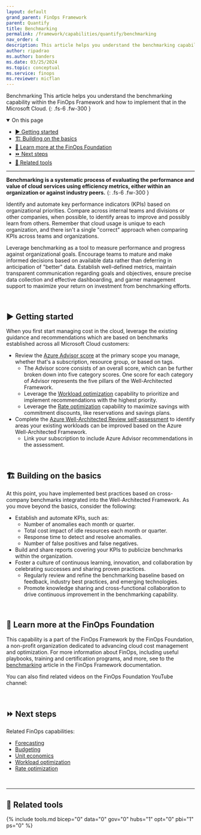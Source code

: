 ```yaml
---
layout: default
grand_parent: FinOps Framework
parent: Quantify
title: Benchmarking
permalink: /framework/capabilities/quantify/benchmarking
nav_order: 4
description: This article helps you understand the benchmarking capability within the FinOps Framework and how to implement that in the Microsoft Cloud.
author: ripadrao
ms.author: banders
ms.date: 03/25/2024
ms.topic: conceptual
ms.service: finops
ms.reviewer: micflan
---
```


<span class="fs-9 d-block mb-4">Benchmarking</span>
This article helps you understand the benchmarking capability within the FinOps Framework and how to implement that in the Microsoft Cloud.
{: .fs-6 .fw-300 }

<details open markdown="1">
  <summary class="fs-2 text-uppercase">On this page</summary>

- [▶️ Getting started](#️-getting-started)
- [🏗️ Building on the basics](#️-building-on-the-basics)
- [🍎 Learn more at the FinOps Foundation](#-learn-more-at-the-finops-foundation)
- [⏩ Next steps](#-next-steps)
- [🧰 Related tools](#-related-tools)

</details>

---

<a name="definition"></a>
**Benchmarking is a systematic process of evaluating the performance and value of cloud services using efficiency metrics, either within an organization or against industry peers.**
{: .fs-6 .fw-300 }

Identify and automate key performance indicators (KPIs) based on organizational priorities. Compare across internal teams and divisions or other companies, when possible, to identify areas to improve and possibly learn from others. Remember that cloud usage is unique to each organization, and there isn't a single "correct" approach when comparing KPIs across teams and organizations.

Leverage benchmarking as a tool to measure performance and progress against organizational goals. Encourage teams to mature and make informed decisions based on available data rather than deferring in anticipation of "better" data. Establish well-defined metrics, maintain transparent communication regarding goals and objectives, ensure precise data collection and effective dashboarding, and garner management support to maximize your return on investment from benchmarking efforts.

<br>

## ▶️ Getting started

When you first start managing cost in the cloud, leverage the existing guidance and recommendations which are based on benchmarks established across all Microsoft Cloud customers:

- Review the [Azure Advisor score](https://learn.microsoft.com/azure/advisor/azure-advisor-score) at the primary scope you manage, whether that's a subscription, resource group, or based on tags.
  - The Advisor score consists of an overall score, which can be further broken down into five category scores. One score for each category of Advisor represents the five pillars of the Well-Architected Framework.
  - Leverage the [Workload optimization](../optimize/workloads.md) capability to prioritize and implement recommendations with the highest priority.
  - Leverage the [Rate optimization](../optimize/rates.md) capability to maximize savings with commitment discounts, like reservations and savings plans.
- Complete the [Azure Well-Architected Review self-assessment](https://learn.microsoft.com/azure/well-architected/cross-cutting-guides/implementing-recommendations) to identify areas your existing workloads can be improved based on the Azure Well-Architected Framework.
  - Link your subscription to include Azure Advisor recommendations in the assessment.

<br>

## 🏗️ Building on the basics

At this point, you have implemented best practices based on cross-company benchmarks integrated into the Well-Architected Framework. As you move beyond the basics, consider the following:

- Establish and automate KPIs, such as:
  - Number of anomalies each month or quarter.
  - Total cost impact of idle resources each month or quarter.
  - Response time to detect and resolve anomalies.
  - Number of false positives and false negatives.
- Build and share reports covering your KPIs to publicize benchmarks within the organization.
- Foster a culture of continuous learning, innovation, and collaboration by celebrating successes and sharing proven practices.
  - Regularly review and refine the benchmarking baseline based on feedback, industry best practices, and emerging technologies.
  - Promote knowledge sharing and cross-functional collaboration to drive continuous improvement in the benchmarking capability.

<br>

## 🍎 Learn more at the FinOps Foundation

This capability is a part of the FinOps Framework by the FinOps Foundation, a non-profit organization dedicated to advancing cloud cost management and optimization. For more information about FinOps, including useful playbooks, training and certification programs, and more, see to the [benchmarking](https://www.finops.org/framework/capabilities/benchmarking) article in the FinOps Framework documentation.

You can also find related videos on the FinOps Foundation YouTube channel:

<!--
[!VIDEO https://www.youtube.com/embed/{id}?list={list}]
{% include video.html title="Budgeting videos" id="5Qe7eRXKMRzRrwBI" list="PLUSCToibAswnjB7fYRA02ePxySkpDex6q" %}
-->

<br>

## ⏩ Next steps

Related FinOps capabilities:

- [Forecasting](./forecasting.md)
- [Budgeting](./budgeting.md)
- [Unit economics](./unit-economics.md)
- [Workload optimization](../optimize/workloads.md)
- [Rate optimization](../optimize/rates.md)

<br>

---

## 🧰 Related tools

{% include tools.md bicep="0" data="0" gov="0" hubs="1" opt="0" pbi="1" ps="0" %}

<br>
